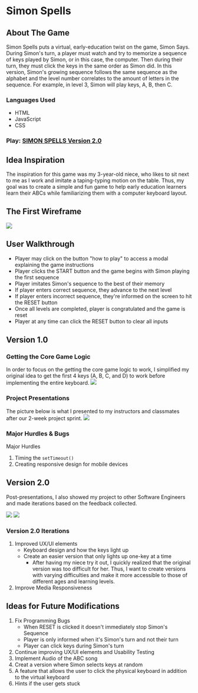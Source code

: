 # Simon Spells

## About The Game
Simon Spells puts a virtual, early-education twist on the game, Simon Says. During Simon's turn, a player must watch and try to memorize a sequence of keys played by Simon, or in this case, the computer. Then during their turn, they must click the keys in the same order as Simon did. In this version, Simon's growing sequence follows the same sequence as the alphabet and the level number correlates to the amount of letters in the sequence. For example, in level 3, Simon will play keys, A, B, then C. 

### Languages Used
- HTML
- JavaScript
- CSS

### Play: [SIMON SPELLS Version 2.0](https://kaciekomoto.github.io/Simon-Spells/)

## Idea Inspiration
The inspiration for this game was my 3-year-old niece, who likes to sit next to me as I work and imitate a taping-typing motion on the table. Thus, my goal was to create a simple and fun game to help early education learners learn their ABCs while familiarizing them with a computer keyboard layout.


## The First Wireframe
<img src="img/kacieKomoto_simonSpells_wireframe_project1.png">

## User Walkthrough
- Player may click on the button "how to play" to access a modal explaining the game instructions
- Player clicks the START button and the game begins with Simon playing the first sequence
- Player imitates Simon's sequence to the best of their memory
- If player enters correct sequence, they advance to the next level
- If player enters incorrect sequence, they're informed on the screen to hit the RESET button
- Once all levels are completed, player is congratulated and the game is reset
- Player at any time can click the RESET button to clear all inputs

## Version 1.0
### Getting the Core Game Logic
In order to focus on the getting the core game logic to work, I simplified my original idea to get the first 4 keys (A, B, C, and D) to work before implementing the entire keyboard. 
<img src="img/4keys_simonSpells_wireframe_project1.png">

### Project Presentations
The picture below is what I presented to my instructors and classmates after our 2-week project sprint.
<img src="img/Simon-spells-game-051421.png">

### Major Hurdles & Bugs
Major Hurdles
1. Timing the ```setTimeout()```
2. Creating responsive design for mobile devices


## Version 2.0
Post-presentations, I also showed my project to other Software Engineers and made iterations based on the feedback collected. 

<img src="img/SimonSpells_version2_home.png">
<img src="img/SimonSpells_version2_gameboard.png">

### Version 2.0 Iterations
1. Improved UX/UI elements
    - Keyboard design and how the keys light up
    - Create an easier version that only lights up one-key at a time 
        - After having my niece try it out, I quickly realized that the original version was too difficult for her. Thus, I want to create versions with varying difficulties and make it more accessible to those of different ages and learning levels.
2. Improve Media Responsiveness


## Ideas for Future Modifications
1. Fix Programming Bugs
    - When RESET is clicked it doesn't immediately stop Simon's Sequence
    - Player is only informed when it's Simon's turn and not their turn
    - Player can click keys during Simon's turn
2. Continue improving UX/UI elements and Usability Testing
3. Implement Audio of the ABC song
4. Creat a version where Simon selects keys at random
5. A feature that allows the user to click the physical keyboard in addition to the virtual keyboard
6. Hints if the user gets stuck
